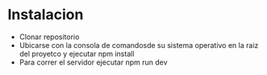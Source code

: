 <h1>Instalacion</h1>
<ul>
    <li>Clonar repositorio</li>
    <li>Ubicarse con la consola de comandosde su sistema operativo en la raiz del proyetco y ejecutar npm install</li>
    <li>Para correr el servidor ejecutar npm run dev </li>
    </li>
</ul>